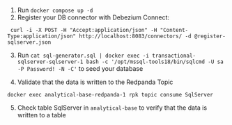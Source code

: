 

1. Run `docker compose up -d`
2. Register your DB connector with Debezium Connect: 

```
 curl -i -X POST -H "Accept:application/json" -H "Content-Type:application/json" http://localhost:8083/connectors/ -d @register-sqlserver.json
```

3. Run `cat sql-generator.sql | docker exec -i transactional-sqlserver-sqlserver-1 bash -c '/opt/mssql-tools18/bin/sqlcmd -U sa -P Password! -N -C'` to seed your database

4. Validate that the data is written to the Redpanda Topic

```
docker exec analytical-base-redpanda-1 rpk topic consume SqlServer
```

5. Check table SqlServer in `analytical-base` to verify that the data is written to a table